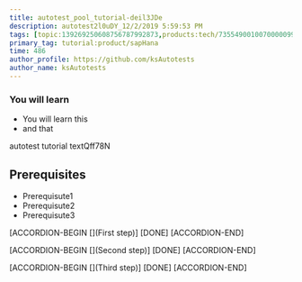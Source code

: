 ```yaml
---
title: autotest_pool_tutorial-deil3JDe
description: autotest2l0uDY_12/2/2019 5:59:53 PM
tags: [topic:139269250608756787992873,products:tech/73554900100700000996,tutorial:experience/advanced]
primary_tag: tutorial:product/sapHana
time: 486
author_profile: https://github.com/ksAutotests
author_name: ksAutotests
---
```

### You will learn
- You will learn this
- and that

autotest tutorial textQff78N

## Prerequisites
- Prerequisute1
- Prerequisute2
- Prerequisute3

[ACCORDION-BEGIN [](First step)]
[DONE]
[ACCORDION-END]

[ACCORDION-BEGIN [](Second step)]
[DONE]
[ACCORDION-END]

[ACCORDION-BEGIN [](Third step)]
[DONE]
[ACCORDION-END]

